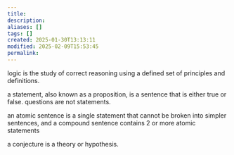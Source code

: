 ```yaml
---
title: 
description: 
aliases: []
tags: []
created: 2025-01-30T13:13:11
modified: 2025-02-09T15:53:45
permalink:
---
```


logic is the study of correct reasoning using a defined set of principles and definitions.

a statement, also known as a proposition, is a sentence that is either true or false. questions are not statements.

an atomic sentence is a single statement that cannot be broken into simpler sentences, and a compound sentence contains 2 or more atomic statements

a conjecture is a theory or hypothesis.
